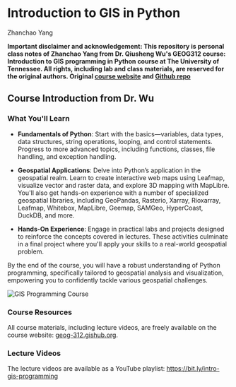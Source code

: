 # Introduction to GIS in Python

Zhanchao Yang

**Important disclaimer and acknowledgement: This repository is personal class notes of Zhanchao Yang from Dr. Qiusheng Wu's GEOG312 course: Introduction to GIS programming in Python course at The University of Tennessee. All rights, including lab and class materials, are reserved for the original authors. Original [course website](https://geog-312.gishub.org) and [Github repo](https://github.com/giswqs/geog-312)**

## Course Introduction from Dr. Wu

### What You'll Learn

- **Fundamentals of Python**: Start with the basics—variables, data types, data structures, string operations, looping, and control statements. Progress to more advanced topics, including functions, classes, file handling, and exception handling.
- **Geospatial Applications**: Delve into Python’s application in the geospatial realm. Learn to create interactive web maps using Leafmap, visualize vector and raster data, and explore 3D mapping with MapLibre. You'll also get hands-on experience with a number of specialized geospatial libraries, including GeoPandas, Rasterio, Xarray, Rioxarray, Leafmap, Whitebox, MapLibre, Geemap, SAMGeo, HyperCoast, DuckDB, and more.

- **Hands-On Experience**: Engage in practical labs and projects designed to reinforce the concepts covered in lectures. These activities culminate in a final project where you'll apply your skills to a real-world geospatial problem.

By the end of the course, you will have a robust understanding of Python programming, specifically tailored to geospatial analysis and visualization, empowering you to confidently tackle various geospatial challenges.

![GIS Programming Course](https://assets.gishub.org/images/geog-312.png)

### Course Resources

All course materials, including lecture videos, are freely available on the course website: [geog-312.gishub.org](https://geog-312.gishub.org).

### Lecture Videos

The lecture videos are available as a YouTube playlist: <https://bit.ly/intro-gis-programming>
